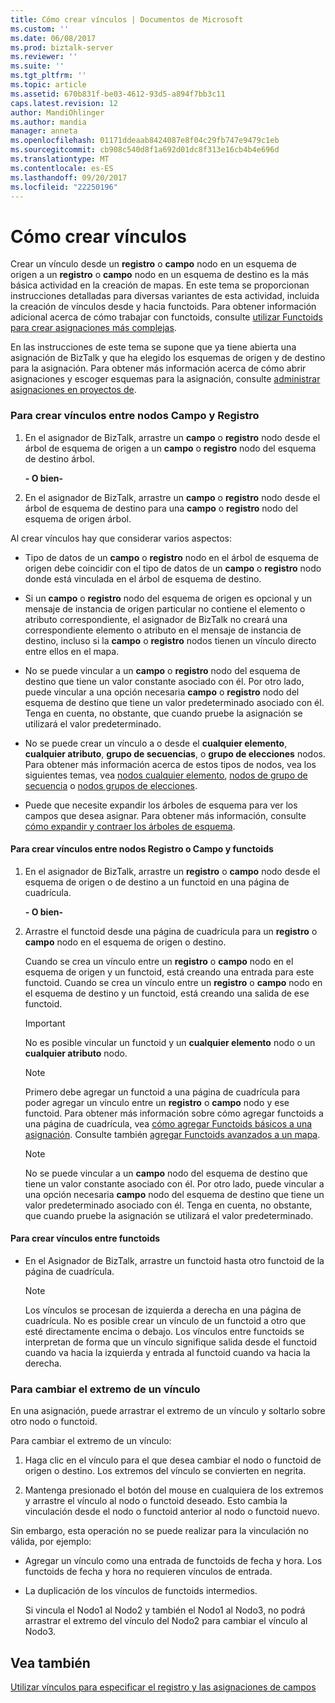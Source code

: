 ```yaml
---
title: Cómo crear vínculos | Documentos de Microsoft
ms.custom: ''
ms.date: 06/08/2017
ms.prod: biztalk-server
ms.reviewer: ''
ms.suite: ''
ms.tgt_pltfrm: ''
ms.topic: article
ms.assetid: 670b831f-be03-4612-93d5-a894f7bb3c11
caps.latest.revision: 12
author: MandiOhlinger
ms.author: mandia
manager: anneta
ms.openlocfilehash: 01171ddeaab8424087e8f04c29fb747e9479c1eb
ms.sourcegitcommit: cb908c540d8f1a692d01dc8f313e16cb4b4e696d
ms.translationtype: MT
ms.contentlocale: es-ES
ms.lasthandoff: 09/20/2017
ms.locfileid: "22250196"
---
```

# <a name="how-to-create-links"></a>Cómo crear vínculos
Crear un vínculo desde un **registro** o **campo** nodo en un esquema de origen a un **registro** o **campo** nodo en un esquema de destino es la más básica actividad en la creación de mapas. En este tema se proporcionan instrucciones detalladas para diversas variantes de esta actividad, incluida la creación de vínculos desde y hacia functoids. Para obtener información adicional acerca de cómo trabajar con functoids, consulte [utilizar Functoids para crear asignaciones más complejas](../core/using-functoids-to-create-more-complex-mappings.md).  
  
 En las instrucciones de este tema se supone que ya tiene abierta una asignación de BizTalk y que ha elegido los esquemas de origen y de destino para la asignación. Para obtener más información acerca de cómo abrir asignaciones y escoger esquemas para la asignación, consulte [administrar asignaciones en proyectos de](../core/managing-maps-within-projects.md).  
  
### <a name="to-create-links-between-field-and-record-nodes"></a>Para crear vínculos entre nodos Campo y Registro  
  
1.  En el asignador de BizTalk, arrastre un **campo** o **registro** nodo desde el árbol de esquema de origen a un **campo** o **registro** nodo del esquema de destino árbol.  
  
     **- O bien-**  
  
2.  En el asignador de BizTalk, arrastre un **campo** o **registro** nodo desde el árbol de esquema de destino para una **campo** o **registro** nodo del esquema de origen árbol.  
  
 Al crear vínculos hay que considerar varios aspectos:  
  
-   Tipo de datos de un **campo** o **registro** nodo en el árbol de esquema de origen debe coincidir con el tipo de datos de un **campo** o **registro** nodo donde está vinculada en el árbol de esquema de destino.  
  
-   Si un **campo** o **registro** nodo del esquema de origen es opcional y un mensaje de instancia de origen particular no contiene el elemento o atributo correspondiente, el asignador de BizTalk no creará una correspondiente elemento o atributo en el mensaje de instancia de destino, incluso si la **campo** o **registro** nodos tienen un vínculo directo entre ellos en el mapa.  
  
-   No se puede vincular a un **campo** o **registro** nodo del esquema de destino que tiene un valor constante asociado con él. Por otro lado, puede vincular a una opción necesaria **campo** o **registro** nodo del esquema de destino que tiene un valor predeterminado asociado con él. Tenga en cuenta, no obstante, que cuando pruebe la asignación se utilizará el valor predeterminado.  
  
-   No se puede crear un vínculo a o desde el **cualquier elemento**, **cualquier atributo**, **grupo de secuencias**, o **grupo de elecciones** nodos. Para obtener más información acerca de estos tipos de nodos, vea los siguientes temas, vea [nodos cualquier elemento](../core/any-element-nodes.md), [nodos de grupo de secuencia](../core/sequence-group-nodes.md) o [nodos grupos de elecciones](../core/choice-group-nodes.md).  
  
-   Puede que necesite expandir los árboles de esquema para ver los campos que desea asignar. Para obtener más información, consulte [cómo expandir y contraer los árboles de esquema](https://msdn.microsoft.com/library/ee253802(v=bts.10).aspx).  
  
#### <a name="to-create-links-between-record-or-field-nodes-and-functoids"></a>Para crear vínculos entre nodos Registro o Campo y functoids  
  
1.  En el asignador de BizTalk, arrastre un **registro** o **campo** nodo desde el esquema de origen o de destino a un functoid en una página de cuadrícula.  
  
     **- O bien-**  
  
2.  Arrastre el functoid desde una página de cuadrícula para un **registro** o **campo** nodo en el esquema de origen o destino.  
  
     Cuando se crea un vínculo entre un **registro** o **campo** nodo en el esquema de origen y un functoid, está creando una entrada para este functoid. Cuando se crea un vínculo entre un **registro** o **campo** nodo en el esquema de destino y un functoid, está creando una salida de ese functoid.  
  
    > [!IMPORTANT]
    >  No es posible vincular un functoid y un **cualquier elemento** nodo o un **cualquier atributo** nodo.  
  
    > [!NOTE]
    >  Primero debe agregar un functoid a una página de cuadrícula para poder agregar un vínculo entre un **registro** o **campo** nodo y ese functoid. Para obtener más información sobre cómo agregar functoids a una página de cuadrícula, vea [cómo agregar Functoids básicos a una asignación](../core/how-to-add-basic-functoids-to-a-map.md). Consulte también [agregar Functoids avanzados a un mapa](../core/adding-advanced-functoids-to-a-map.md).  
  
    > [!NOTE]
    >  No se puede vincular a un **campo** nodo del esquema de destino que tiene un valor constante asociado con él. Por otro lado, puede vincular a una opción necesaria **campo** nodo del esquema de destino que tiene un valor predeterminado asociado con él. Tenga en cuenta, no obstante, que cuando pruebe la asignación se utilizará el valor predeterminado.  
  
#### <a name="to-create-links-between-functoids"></a>Para crear vínculos entre functoids  
  
-   En el Asignador de BizTalk, arrastre un functoid hasta otro functoid de la página de cuadrícula.  
  
    > [!NOTE]
    >  Los vínculos se procesan de izquierda a derecha en una página de cuadrícula. No es posible crear un vínculo de un functoid a otro que esté directamente encima o debajo. Los vínculos entre functoids se interpretan de forma que un vínculo signifique salida desde el functoid cuando va hacia la izquierda y entrada al functoid cuando va hacia la derecha.  
  
### <a name="to-change-the-endpoint-of-a-link"></a>Para cambiar el extremo de un vínculo  
 En una asignación, puede arrastrar el extremo de un vínculo y soltarlo sobre otro nodo o functoid.  
  
 Para cambiar el extremo de un vínculo:  
  
1.  Haga clic en el vínculo para el que desea cambiar el nodo o functoid de origen o destino. Los extremos del vínculo se convierten en negrita.  
  
2.  Mantenga presionado el botón del mouse en cualquiera de los extremos y arrastre el vínculo al nodo o functoid deseado. Esto cambia la vinculación desde el nodo o functoid anterior al nodo o functoid nuevo.  
  
 Sin embargo, esta operación no se puede realizar para la vinculación no válida, por ejemplo:  
  
-   Agregar un vínculo como una entrada de functoids de fecha y hora. Los functoids de fecha y hora no requieren vínculos de entrada.  
  
-   La duplicación de los vínculos de functoids intermedios.  
  
     Si vincula el Nodo1 al Nodo2 y también el Nodo1 al Nodo3, no podrá arrastrar el extremo del vínculo del Nodo2 para cambiar el vínculo al Nodo3.  
  
## <a name="see-also"></a>Vea también  
 [Utilizar vínculos para especificar el registro y las asignaciones de campos](../core/using-links-to-specify-record-and-field-mappings.md)